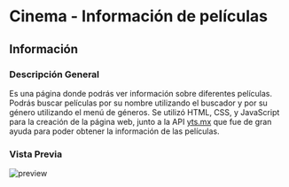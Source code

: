 # Cinema - Información de películas
## Información
### Descripción General
Es una página donde podrás ver información sobre diferentes películas. Podrás buscar películas por su nombre utilizando el buscador
y por su género utilizando el menú de géneros.
Se utilizó HTML, CSS, y JavaScript para la creación de la página web, junto a la API <a href="https://yts.mx/" target="_blank">yts.mx</a> que fue de gran ayuda
para poder obtener la información de las películas.

### Vista Previa
![preview](https://user-images.githubusercontent.com/51982229/177448618-da454019-47ce-43ea-8c26-c6d61c75825e.gif)

